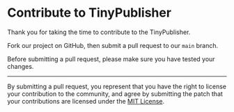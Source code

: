 # Contribute to TinyPublisher

Thank you for taking the time to contribute to the TinyPublisher.

Fork our project on GitHub, then submit a pull request to our `main` branch.

Before submitting a pull request, please make sure you have tested your changes.

---

By submitting a pull request, you represent that you have the right to license
your contribution to the community, and agree by submitting the patch
that your contributions are licensed under the [MIT License](LICENSE).
